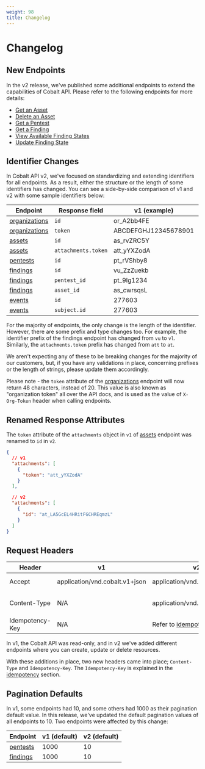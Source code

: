 ```yaml
---
weight: 98
title: Changelog
---
```


# Changelog

## New Endpoints

In the v2 release, we've published some additional endpoints to extend the capabilities of Cobalt API. Please refer to
the following endpoints for more details:

- [Get an Asset](#get-an-asset)
- [Delete an Asset](#delete-an-asset)
- [Get a Pentest](#get-a-pentest)
- [Get a Finding](#get-a-finding)
- [View Available Finding States](#view-available-finding-states)
- [Update Finding State](#update-finding-state)

## Identifier Changes

In Cobalt API v2, we've focused on standardizing and extending identifiers for all endpoints. As a result, either
the structure or the length of some identifiers has changed. You can see a side-by-side comparison of v1 and v2
with some sample identifiers below:

| Endpoint                        | Response field      | v1 (example)         | v2 (example)                           |
|---------------------------------|---------------------|----------------------|--------------------------------------------------|
| [organizations](#organizations) | `id`                | or_A2bb4FE           | or_Uevoq7MyoYsPT9NPc3conL                        |
| [organizations](#organizations) | `token`             | ABCDEFGHJ12345678901 | ASDFGHJKLQWERTYUM1234567890ABCDEFGH1234567891234 |
| [assets](#get-all-assets)       | `id`                | as_rvZRC5Y           | as_GZgcehapJUNh6mjNuqsE4T                        |
| [assets](#get-all-assets)       | `attachments.token` | att_yYXZodA          | at_LA5GcEL4HRitFGCHREqmzL                        |
| [pentests](#get-all-pentests)   | `id`                | pt_rVShby8           | pt_JQJpAAMjyc8sVtXW2X2Aq5                        |
| [findings](#findings)           | `id`                | vu_ZzZuekb           | vl_3sP2RCWWUajc3oRXmbQ4j9                        |
| [findings](#findings)           | `pentest_id`        | pt_9Ig1234           | pt_PEtv4dqnwGV2efZhLw3BM5                        |
| [findings](#findings)           | `asset_id`          | as_cwrsqsL           | as_HcChCMueiPQQgvckmZtRSd                        |
| [events](#events)               | `id`                | 277603               | ac_Y35JcpGoakrjUSVjtVpXyH                        |
| [events](#events)               | `subject.id`        | 277603               | ac_Y35JcpGoakrjUSVjtVpXyH                        |

For the majority of endpoints, the only change is the length of the identifier. However, there are some prefix and type
changes too. For example, the identifier prefix of the findings endpoint has changed from `vu` to `vl`. Similarly,
the `attachments.token` prefix has changed from `att` to `at`.

We aren't expecting any of these to be breaking changes for the majority of our customers, but, if you have any
validations in place, concerning prefixes or the length of strings, please update them accordingly.

Please note - the `token` attribute of the [organizations](#organizations) endpoint will now return 48 characters,
instead of 20. This value is also known as "organization token" all over the API docs, and is used as the value of
`X-Org-Token` header when calling endpoints.

## Renamed Response Attributes

The `token` attribute of the `attachments` object in `v1` of [assets](#get-all-assets) endpoint was renamed to `id` in `v2`.

```json
{
  // v1
  "attachments": [
    {
      "token": "att_yYXZodA"
    }
  ],

  // v2
  "attachments": [
    {
      "id": "at_LA5GcEL4HRitFGCHREqmzL"
    }
  ]
}
```

## Request Headers

| Header          | v1                             | v2                                   | Description                                |
|-----------------|--------------------------------|--------------------------------------|--------------------------------------------|
| Accept          | application/vnd.cobalt.v1+json | application/vnd.cobalt.v2+json       | Must be present in the request             |
| Content-Type    | N/A                            | application/vnd.cobalt.v2+json       | Required for POST/PUT/DELETE HTTP methods  |
| Idempotency-Key | N/A                            | Refer to [idempotency](#idempotency) | Suggested for POST requests |

In v1, the Cobalt API was read-only, and in v2 we've added different endpoints where you can create, update or delete
resources.

With these additions in place, two new headers came into place; `Content-Type` and `Idempotency-Key`. The
`Idempotency-Key` is explained in the [idempotency](#idempotency) section.

## Pagination Defaults

In v1, some endpoints had 10, and some others had 1000 as their pagination default value. In this release, we've
updated the default pagination values of all endpoints to 10. Two endpoints were affected by this change:

| Endpoint                        | v1 (default)  | v2 (default) |
|---------------------------------|---------------|--------------|
| [pentests](#organizations)      | 1000          | 10           |
| [findings](#organizations)      | 1000          | 10           |
